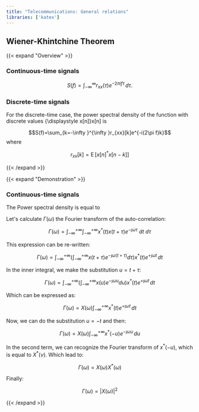 ```yaml
---
title: "Telecommunications: General relations"
libraries: ['katex']
---
```


## Wiener-Khintchine Theorem

{{< expand "Overview" >}}

### Continuous-time signals
$${\displaystyle S(f)=\int_{-\infty }^{\infty }r_{xx}(\tau )e^{-2\pi if\tau }\,d\tau .}$$

### Discrete-time signals
For the discrete-time case, the power spectral density of the function with discrete values {\displaystyle x[n]}x[n] is

$$S(f)=\sum_{k=-\infty }^{\infty }r_{xx}[k]e^{-i(2\pi f)k}$$
where

$$r_{xx}[k] = \operatorname{E} \left[ x[n]^{*}x[n-k] \right]$$

{{< /expand >}}


{{< expand "Demonstration" >}}

### Continuous-time signals

The Power spectral density is equal to 

Let's calculate $\Gamma (\omega )$ the Fourier transform of the auto-correlation:

$$\Gamma (\omega )=\int_{-\infty }^{+\infty }\int_{-\infty }^{+\infty }x^{*}(t)x(t+\tau )e^{-\jmath \omega \tau } \ dt \ d\tau$$

This expression can be re-written:

$$\Gamma (\omega )=\int _{-\infty }^{+\infty }\left(\int _{-\infty }^{+\infty }x(t+\tau )e^{-\jmath \omega (t+\tau )}d\tau \right)x^{*}(t)e^{+\jmath \omega t}\,dt$$

In the inner integral, we make the substitution $u=t+\tau$:

$$\Gamma (\omega )=\int _{-\infty }^{+\infty }\left(\int _{-\infty }^{+\infty }x(u)e^{-\jmath \omega u}du\right)x^{*}(t)e^{+\jmath \omega t}\,dt$$

Which can be expressed as:

$$\Gamma (\omega )=X(\omega )\int _{-\infty }^{+\infty }x^{*}(t)e^{+\jmath \omega t}\,dt$$

Now, we can do the substitution $u=-t$ and then:

$$\Gamma (\omega )=X(\omega )\int _{-\infty }^{+\infty }x^{*}(-u)e^{-\jmath \omega u}\,du$$

In the second term, we can recognize the Fourier transform of $x^{*}(-u)$, which is equal to $X^{*}(\nu)$. Which lead to:

$$\Gamma (\omega )=X(\omega )X^{*}(\omega )$$

Finally:

$$\Gamma (\omega) = |X(\omega )|^{2}$$

{{< /expand >}}
